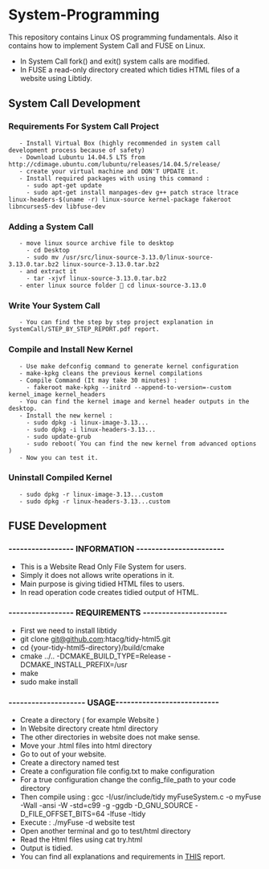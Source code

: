 # System-Programming
This repository contains Linux OS programming fundamentals. Also it contains how to implement System Call  and FUSE on Linux.
  - In System Call fork() and exit() system calls are modified.
  - In FUSE a read-only directory created which tidies HTML files of a website using Libtidy.

## System Call Development
   ### Requirements For System Call Project 
       - Install Virtual Box (highly recommended in system call development process because of safety)
       - Download Lubuntu 14.04.5 LTS from http://cdimage.ubuntu.com/lubuntu/releases/14.04.5/release/
       - create your virtual machine and DON'T UPDATE it.
       - Install required packages with using this command : 
         - sudo apt-get update
         - sudo apt-get install manpages-dev g++ patch strace ltrace linux-headers-$(uname -r) linux-source kernel-package fakeroot libncurses5-dev libfuse-dev
         
   ### Adding a System Call
       - move linux source archive file to desktop
         - cd Desktop
         - sudo mv /usr/src/linux-source-3.13.0/linux-source- 3.13.0.tar.bz2 linux-source-3.13.0.tar.bz2
       - and extract it
         - tar -xjvf linux-source-3.13.0.tar.bz2
       - enter linux source folder  cd linux-source-3.13.0
       
   ### Write Your System Call 
       - You can find the step by step project explanation in SystemCall/STEP_BY_STEP_REPORT.pdf report. 
    
   ### Compile and Install New Kernel 
       - Use make defconfig command to generate kernel configuration 
       - make-kpkg cleans the previous kernel compilations
       - Compile Command (It may take 30 minutes) : 
         - fakeroot make-kpkg --initrd --append-to-version=-custom kernel_image kernel_headers
       - You can find the kernel image and kernel header outputs in the desktop.
       - Install the new kernel : 
         - sudo dpkg -i linux-image-3.13...
         - sudo dpkg -i linux-headers-3.13...
         - sudo update-grub
         - sudo reboot( You can find the new kernel from advanced options )
       - Now you can test it.
      
   ### Uninstall Compiled Kernel
       - sudo dpkg -r linux-image-3.13...custom
       - sudo dpkg -r linux-headers-3.13...custom
  
## FUSE Development
   ### ----------------- INFORMATION -----------------------
   -  This is a Website Read Only File System for users.
   -  Simply it does not allows write operations in it.
   -  Main purpose is giving tidied HTML files to users.
   -  In read operation code creates tidied output of HTML.
   ### ----------------- REQUIREMENTS ----------------------
   -  First we need to install libtidy 
   -  git clone git@github.com:htacg/tidy-html5.git
   -  cd {your-tidy-html5-directory}/build/cmake
   -  cmake ../.. -DCMAKE_BUILD_TYPE=Release -DCMAKE_INSTALL_PREFIX=/usr
   -  make
   -  sudo make install
   ### -------------------- USAGE---------------------------
   -  Create a directory ( for example  Website ) 
   -  In Website directory create html directory 
   -  The other directories in website does not make sense.
   -  Move your .html files into html directory
   -  Go to out of your website.  
   -  Create a directory named test
   -  Create a configuration file config.txt to make configuration
   -  For a true configuration change the config_file_path to your code directory
   -  Then compile using : gcc -I/usr/include/tidy myFuseSystem.c -o myFuse -Wall -ansi -W -std=c99 -g -ggdb -D_GNU_SOURCE -D_FILE_OFFSET_BITS=64 -lfuse -ltidy
   -  Execute : ./myFuse -d website test
   -  Open another terminal and go to test/html directory
   -  Read the Html files using cat try.html 
   -  Output is tidied.
   -  You can find all explanations and requirements in [THIS](FUSE/fuseSystem.pdf) report. 
